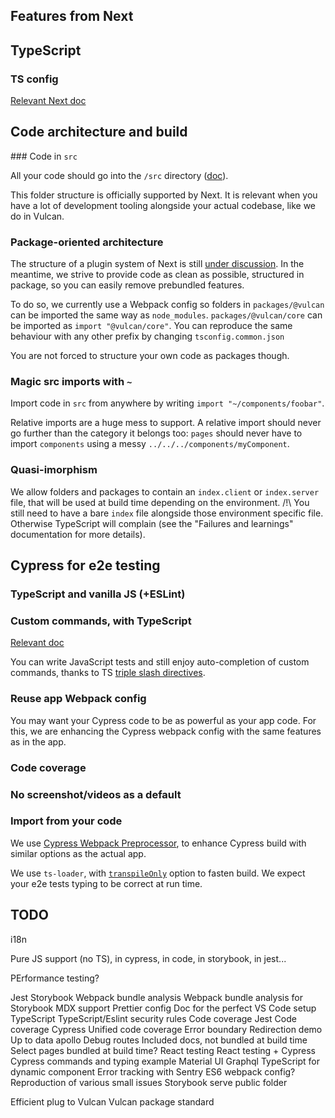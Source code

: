 ## Features from Next

## TypeScript

### TS config

[Relevant Next doc](https://nextjs.org/docs/basic-features/typescript)

## Code architecture and build

### Code in `src`

All your code should go into the `/src` directory ([doc](https://nextjs.org/docs/advanced-features/src-directory)).

This folder structure is officially supported by Next. It is relevant when you have a lot of development tooling alongside your actual codebase, like we do in Vulcan.

### Package-oriented architecture

The structure of a plugin system of Next is still [under discussion](https://github.com/vercel/next.js/discussions/9133). In the meantime, we strive to provide code as clean as possible, structured in package, so you can easily remove prebundled features.

To do so, we currently use a Webpack config so folders in `packages/@vulcan` can be imported the same way as `node_modules`. `packages/@vulcan/core` can be imported as `import "@vulcan/core"`.
You can reproduce the same behaviour with any other prefix by changing `tsconfig.common.json`

You are not forced to structure your own code as packages though.

### Magic src imports with `~`

Import code in `src` from anywhere by writing `import "~/components/foobar"`.

Relative imports are a huge mess to support. A relative import should never go further than the category it belongs too: `pages` should never have to import `components` using a messy `../../../components/myComponent`.

### Quasi-imorphism

We allow folders and packages to contain an `index.client` or `index.server` file, that will be used at build time depending on the environment.
/!\ You still need to have a bare `index` file alongside those environment specific file. Otherwise TypeScript will complain (see the "Failures and learnings" documentation for more details).

## Cypress for e2e testing

### TypeScript and vanilla JS (+ESLint)

### Custom commands, with TypeScript

[Relevant doc](https://docs.cypress.io/guides/tooling/typescript-support.html#Types-for-custom-commands)

You can write JavaScript tests and still enjoy auto-completion of custom commands, thanks to TS [triple slash directives](https://www.typescriptlang.org/docs/handbook/triple-slash-directives.html).

### Reuse app Webpack config

You may want your Cypress code to be as powerful as your app code. For this, we are enhancing the Cypress webpack config with the same features as in the app.

### Code coverage

### No screenshot/videos as a default

### Import from your code

We use [Cypress Webpack Preprocessor](https://github.com/cypress-io/cypress-webpack-preprocessor), to enhance Cypress build with similar options as the actual app.

We use `ts-loader`, with [`transpileOnly`](https://github.com/TypeStrong/ts-loader#transpileonly) option to fasten build. We expect your e2e tests typing to be correct at run time.



## TODO

i18n

Pure JS support (no TS), in cypress, in code, in storybook, in jest...



PErformance testing?

Jest
Storybook
Webpack bundle analysis
Webpack bundle analysis for Storybook
MDX support
Prettier config
Doc for the perfect VS Code setup
TypeScript
TypeScript/Eslint security rules
Code coverage Jest
Code coverage Cypress
Unified code coverage
Error boundary
Redirection demo
Up to data apollo
Debug routes
Included docs, not bundled at build time
Select pages bundled at build time?
React testing
React testing + Cypress
Cypress commands and typing example
Material UI
Graphql
TypeScript for dynamic component
Error tracking with Sentry
ES6 webpack config?
Reproduction of various small issues
Storybook serve public folder

Efficient plug to Vulcan
Vulcan package standard
